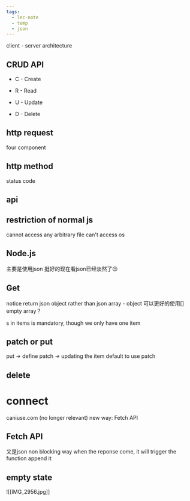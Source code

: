 ```yaml
---
tags:
  - lec-note
  - temp
  - json
---
```



client - server architecture

## CRUD API


- C - Create
    
- R - Read
    
- U - Update
    
- D - Delete


## http request
four component


## http method


status code


## api
## restriction of normal js
cannot access any arbitrary file 
can't access os

## Node.js



主要是使用json
挺好的现在看json已经淡然了😌
## Get

notice return json object rather than json array - object 可以更好的使用[] empty array？

s in items is mandatory, though we only have one item

## patch or put
put -> define 
patch -> updating the item
default to use patch

## delete

# connect
caniuse.com (no longer relevant)
new way: Fetch API

## Fetch API
又是json
non blocking way 
when the reponse come, it will trigger the function append it



## empty state
![[IMG_2956.jpg]]